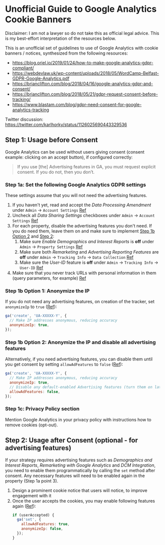 # Unofficial Guide to Google Analytics Cookie Banners

Disclaimer: I am not a lawyer so do not take this as official legal advice. This is my best-effort interpretation of the resources below.

This is an unofficial set of guidelines to use of Google Analytics with cookie banners / notices, synthesized from the following resources:

- https://blog.oriel.io/2019/01/24/how-to-make-google-analytics-gdpr-compliant/
- https://webdevlaw.uk/wp-content/uploads/2018/05/WordCamp-Belfast-GDPR-Google-Analytics.pdf
- https://brianclifton.com/blog/2018/04/16/google-analytics-gdpr-and-consent/
- https://brianclifton.com/blog/2018/05/21/gdpr-request-consent-before-tracking/
- https://www.blastam.com/blog/gdpr-need-consent-for-google-analytics-tracking

Twitter discussion: https://twitter.com/karlhorky/status/1126025690443329536

## Step 1: Usage before Consent

Google Analytics can be used without users giving consent (consent example: clicking on an accept button), if configured correctly:

> If you use \[the] Advertising features in GA, you must request explicit consent. If you do not, then you don’t.

### Step 1a: Set the following Google Analytics GDPR settings

These settings assume that you will not need the advertising features.

1. If you haven't yet, read and accept the *Data Processing Amendment* under `Admin` -> `Account Settings` [Ref](https://blog.oriel.io/2019/01/24/how-to-make-google-analytics-gdpr-compliant/)
2. Uncheck all *Data Sharing Settings* checkboxes under `Admin` -> `Account Settings` [Ref](https://blog.oriel.io/2019/01/24/how-to-make-google-analytics-gdpr-compliant/)
3. For each property, disable the advertising features you don't need. If you do need them, leave them on and make sure to implement [Step 1b Option 2](#step-1b-option-2-anonymize-the-ip-and-disable-all-advertising-features) and [Step 2](#step-2-usage-after-consent-optional---for-advertising-features):
   1. Make sure *Enable Demographics and Interest Reports* is **off** under `Admin` -> `Property Settings` [Ref](https://webdevlaw.uk/wp-content/uploads/2018/05/WordCamp-Belfast-GDPR-Google-Analytics.pdf)
   2. Make sure both *Remarketing* and *Advertising Reporting Features* are **off** under `Admin` -> `Tracking Info` -> `Data Collection` [Ref](https://blog.oriel.io/2019/01/24/how-to-make-google-analytics-gdpr-compliant/)
   3. Make sure the *User-ID* feature is **off** under `Admin` -> `Tracking Info` -> `User-ID` [Ref](https://blog.oriel.io/2019/01/24/how-to-make-google-analytics-gdpr-compliant/)
4. Make sure that you never track URLs with personal information in them (query parameters, for example) [Ref](https://webdevlaw.uk/wp-content/uploads/2018/05/WordCamp-Belfast-GDPR-Google-Analytics.pdf)

### Step 1b Option 1: Anonymize the IP

If you do not need any advertising features, on creation of the tracker, set `anonymizeIp` to `true` ([Ref](https://www.blastam.com/blog/gdpr-need-consent-for-google-analytics-tracking)):

```js
ga('create', 'UA-XXXXX-Y', {
  // Make IP addresses anonymous, reducing accuracy
  anonymizeIp: true,
});
```

### Step 1b Option 2: Anonymize the IP and disable all advertising features 

Alternatively, if you need advertising features, you can disable them until you get consent by setting `allowAdFeatures` to `false` ([Ref](https://www.blastam.com/blog/gdpr-need-consent-for-google-analytics-tracking)):

```js
ga('create', 'UA-XXXXX-Y', {
  // Make IP addresses anonymous, reducing accuracy
  anonymizeIp: true,
  // Disable any default-enabled Advertising features (turn them on later when we get consent)
  allowAdFeatures: false,
});
```

### Step 1c: Privacy Policy section   

Mention Google Analytics in your privacy policy with instructions how to remove cookies (opt-out).

## Step 2: Usage after Consent (optional - for advertising features)

If your strategy requires advertising features such as *Demographics and Interest Reports*, *Remarketing with Google Analytics* and *DCM Integration*, you need to  enable them programmatically by calling the `set` method after consent. Any necessary features will need to be enabled again in the property (Step 1a point 3).

1. Design a prominent cookie notice that users will notice, to improve engagement with it
2. Once the user accepts the cookies, you may enable following features again ([Ref](https://www.blastam.com/blog/gdpr-need-consent-for-google-analytics-tracking)):
   ```js
   if (userAccepted) {
     ga('set', {
       allowAdFeatures: true,
       anonymizeIp: false,
     });
   }
   ```
